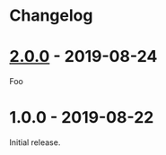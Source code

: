 # Changelog

# [2.0.0] - 2019-08-24

Foo

# 1.0.0 - 2019-08-22

Initial release.

[2.0.0]: https://github.com/test/test/compare/v1.0.0...v2.0.0
